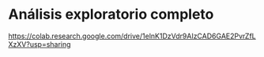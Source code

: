 # Análisis exploratorio completo

https://colab.research.google.com/drive/1elnK1DzVdr9AIzCAD6GAE2PvrZfLXzXV?usp=sharing